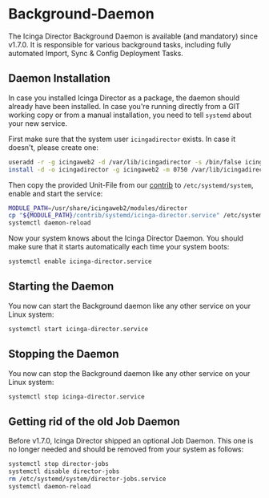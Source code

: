 <a id="Background-Daemon"></a>Background-Daemon
===============================================

The Icinga Director Background Daemon is available (and mandatory) since v1.7.0.
It is responsible for various background tasks, including fully automated Import,
Sync & Config Deployment Tasks.

Daemon Installation
-------------------

In case you installed Icinga Director as a package, the daemon should already
have been installed. In case you're running directly from a GIT working copy or
from a manual installation, you need to tell `systemd` about your new service.

First make sure that the system user `icingadirector` exists. In case it doesn't,
please create one:

```sh
useradd -r -g icingaweb2 -d /var/lib/icingadirector -s /bin/false icingadirector
install -d -o icingadirector -g icingaweb2 -m 0750 /var/lib/icingadirector
```

Then copy the provided Unit-File from our [contrib](../contrib/systemd/icinga-director.service)
to `/etc/systemd/system`, enable and start the service:

```sh
MODULE_PATH=/usr/share/icingaweb2/modules/director
cp "${MODULE_PATH}/contrib/systemd/icinga-director.service" /etc/systemd/system/
systemctl daemon-reload
```

Now your system knows about the Icinga Director Daemon. You should make sure that
it starts automatically each time your system boots:

```sh
systemctl enable icinga-director.service
```

Starting the Daemon
-------------------

You now can start the Background daemon like any other service on your Linux system:

```sh
systemctl start icinga-director.service
```

Stopping the Daemon
-------------------

You now can stop the Background daemon like any other service on your Linux system:

```sh
systemctl stop icinga-director.service
```

Getting rid of the old Job Daemon
---------------------------------

Before v1.7.0, Icinga Director shipped an optional Job Daemon. This one is no longer
needed and should be removed from your system as follows:

```sh
systemctl stop director-jobs
systemctl disable director-jobs
rm /etc/systemd/system/director-jobs.service
systemctl daemon-reload
```
